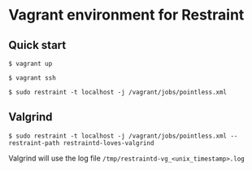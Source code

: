 # Vagrant environment for Restraint

## Quick start

```
$ vagrant up

$ vagrant ssh

$ sudo restraint -t localhost -j /vagrant/jobs/pointless.xml
```

## Valgrind

```
$ sudo restraint -t localhost -j /vagrant/jobs/pointless.xml --restraint-path restraintd-loves-valgrind
```

Valgrind will use the log file `/tmp/restraintd-vg_<unix_timestamp>.log`
